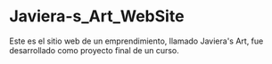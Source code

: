 # Javiera-s_Art_WebSite
Este es el sitio web de un emprendimiento, llamado Javiera's Art, fue desarrollado como proyecto final de un curso. 
